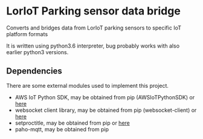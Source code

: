 # LorIoT Parking sensor data bridge

Converts and bridges data from LorIoT parking sensors to specific IoT platform formats

It is written using python3.6 interpreter, bug probably works with also earlier python3 versions.

## Dependencies

There are some external modules used to implement this project.

* AWS IoT Python SDK, may be obtained from pip (AWSIoTPythonSDK) or [here](https://github.com/aws/aws-iot-device-sdk-python)
* websocket client library, may be obtained from pip (websocket-client) or [here](https://pypi.python.org/pypi/websocket-client)
* setproctitle, may be obtained from pip or [here](https://pypi.python.org/pypi/setproctitle)
* paho-mqtt, may be obtained from pip

